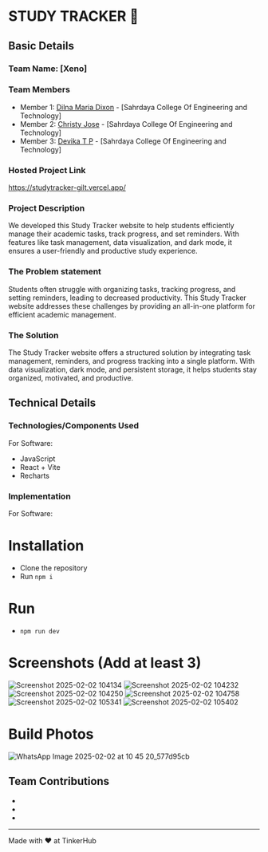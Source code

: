 # STUDY TRACKER 🎯


## Basic Details
### Team Name: [Xeno]


### Team Members
- Member 1: [Dilna Maria Dixon] - [Sahrdaya College Of Engineering and Technology]
- Member 2: [Christy Jose] - [Sahrdaya College Of Engineering and Technology]
- Member 3: [Devika T P] - [Sahrdaya College Of Engineering and Technology]

### Hosted Project Link
https://studytracker-gilt.vercel.app/



### Project Description
We developed this Study Tracker website to help students efficiently manage their academic tasks, track progress, and set reminders. With features like task management, data visualization, and dark mode, it ensures a user-friendly and productive study experience.

### The Problem statement
Students often struggle with organizing tasks, tracking progress, and setting reminders, leading to decreased productivity. This Study Tracker website addresses these challenges by providing an all-in-one platform for efficient academic management.

### The Solution
The Study Tracker website offers a structured solution by integrating task management, reminders, and progress tracking into a single platform. With data visualization, dark mode, and persistent storage, it helps students stay organized, motivated, and productive.

## Technical Details
### Technologies/Components Used
For Software:
- JavaScript
- React + Vite
- Recharts


### Implementation
For Software:
# Installation
- Clone the repository
- Run `npm i`

# Run
- `npm run dev`

# Screenshots (Add at least 3)
![Screenshot 2025-02-02 104134](https://github.com/user-attachments/assets/913d3001-6a17-457f-80c0-5306c54a1d86)
![Screenshot 2025-02-02 104232](https://github.com/user-attachments/assets/4edb78bd-3800-4e3d-9ffb-f6c45e31a5b2)
![Screenshot 2025-02-02 104250](https://github.com/user-attachments/assets/7df0cabe-840e-48b4-a6fc-b67893a4929b)
![Screenshot 2025-02-02 104758](https://github.com/user-attachments/assets/461499ad-3874-43d8-ad37-f7afa3787068)
![Screenshot 2025-02-02 105341](https://github.com/user-attachments/assets/2f5d5d22-d992-437e-8d4d-7bc4de2738ab)
![Screenshot 2025-02-02 105402](https://github.com/user-attachments/assets/c9da0203-4377-4e36-972b-a95147344ea7)



# Build Photos
![WhatsApp Image 2025-02-02 at 10 45 20_577d95cb](https://github.com/user-attachments/assets/2e6197bb-f06b-40a6-acbb-2fcda4480138)







## Team Contributions
- [Christy Jose]: [UI]
- [Dilna Maria Dixon]: [coding]
- [Devika T P]: [coding]

---
Made with ❤️ at TinkerHub
